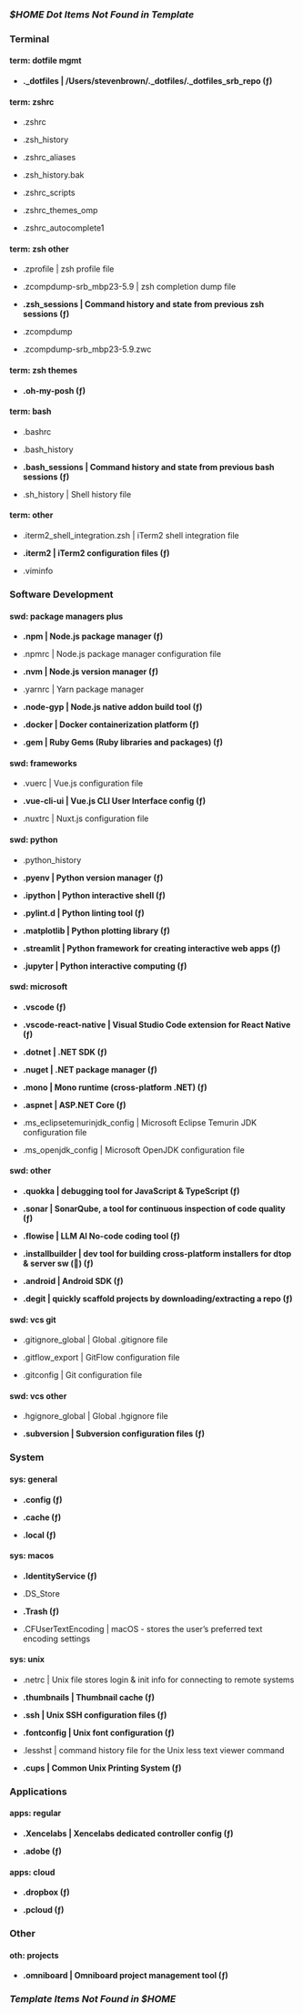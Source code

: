 ### _$HOME Dot Items Not Found in Template_



### Terminal

#### term: dotfile mgmt

- **._dotfiles | /Users/stevenbrown/._dotfiles/._dotfiles_srb_repo (ƒ)**

#### term: zshrc

- .zshrc

- .zsh_history

- .zshrc_aliases

- .zsh_history.bak

- .zshrc_scripts

- .zshrc_themes_omp

- .zshrc_autocomplete1
#### term: zsh other

- .zprofile | zsh profile file

- .zcompdump-srb_mbp23-5.9 | zsh completion dump file

- **.zsh_sessions | Command history and state from previous zsh sessions (ƒ)**


- .zcompdump

- .zcompdump-srb_mbp23-5.9.zwc
#### term: zsh themes

- **.oh-my-posh (ƒ)**

#### term: bash

- .bashrc

- .bash_history

- **.bash_sessions | Command history and state from previous bash sessions (ƒ)**


- .sh_history | Shell history file
#### term: other

- .iterm2_shell_integration.zsh | iTerm2 shell integration file

- **.iterm2 | iTerm2 configuration files (ƒ)**


- .viminfo
### Software Development

#### swd: package managers plus

- **.npm | Node.js package manager (ƒ)**


- .npmrc | Node.js package manager configuration file

- **.nvm | Node.js version manager (ƒ)**


- .yarnrc | Yarn package manager

- **.node-gyp | Node.js native addon build tool (ƒ)**


- **.docker | Docker containerization platform (ƒ)**


- **.gem | Ruby Gems (Ruby libraries and packages) (ƒ)**

#### swd: frameworks

- .vuerc | Vue.js configuration file

- **.vue-cli-ui | Vue.js CLI User Interface config (ƒ)**


- .nuxtrc | Nuxt.js configuration file
#### swd: python

- .python_history

- **.pyenv | Python version manager (ƒ)**


- **.ipython | Python interactive shell (ƒ)**


- **.pylint.d | Python linting tool (ƒ)**


- **.matplotlib | Python plotting library (ƒ)**


- **.streamlit | Python framework for creating interactive web apps (ƒ)**


- **.jupyter | Python interactive computing (ƒ)**

#### swd: microsoft

- **.vscode (ƒ)**


- **.vscode-react-native | Visual Studio Code extension for React Native (ƒ)**


- **.dotnet | .NET SDK (ƒ)**


- **.nuget | .NET package manager (ƒ)**


- **.mono | Mono runtime (cross-platform .NET) (ƒ)**


- **.aspnet | ASP.NET Core (ƒ)**


- .ms_eclipsetemurinjdk_config | Microsoft Eclipse Temurin JDK configuration file

- .ms_openjdk_config | Microsoft OpenJDK configuration file
#### swd: other

- **.quokka | debugging tool for JavaScript & TypeScript (ƒ)**


- **.sonar | SonarQube, a tool for continuous inspection of code quality (ƒ)**


- **.flowise | LLM AI No-code coding tool (ƒ)**


- **.installbuilder | dev tool for building cross-platform installers for dtop & server sw (🚫) (ƒ)**


- **.android | Android SDK (ƒ)**


- **.degit | quickly scaffold projects by downloading/extracting a repo (ƒ)**

#### swd: vcs git

- .gitignore_global | Global .gitignore file

- .gitflow_export | GitFlow configuration file

- .gitconfig | Git configuration file
#### swd: vcs other

- .hgignore_global | Global .hgignore file

- **.subversion | Subversion configuration files (ƒ)**

### System

#### sys: general

- **.config (ƒ)**


- **.cache (ƒ)**


- **.local (ƒ)**

#### sys: macos

- **.IdentityService (ƒ)**


- .DS_Store

- **.Trash (ƒ)**


- .CFUserTextEncoding | macOS - stores the user’s preferred text encoding settings
#### sys: unix

- .netrc | Unix file stores login & init info for connecting to remote systems

- **.thumbnails | Thumbnail cache (ƒ)**


- **.ssh | Unix SSH configuration files (ƒ)**


- **.fontconfig | Unix font configuration (ƒ)**


- .lesshst | command history file for the Unix less text viewer command

- **.cups | Common Unix Printing System (ƒ)**

### Applications

#### apps: regular

- **.Xencelabs | Xencelabs dedicated controller config (ƒ)**


- **.adobe (ƒ)**

#### apps: cloud

- **.dropbox (ƒ)**


- **.pcloud (ƒ)**

### Other

#### oth: projects

- **.omniboard | Omniboard project management tool (ƒ)**

### _Template Items Not Found in $HOME_

